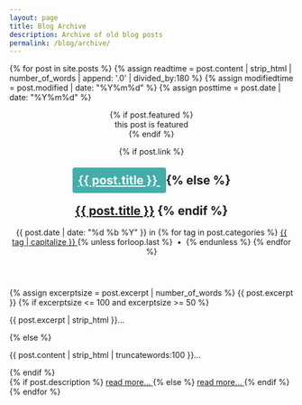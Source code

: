 ```yaml
---
layout: page
title: Blog Archive
description: Archive of old blog posts
permalink: /blog/archive/
---
```


{% for post in site.posts %}
{% assign readtime = post.content | strip_html | number_of_words | append: '.0' | divided_by:180 %}
{% assign modifiedtime = post.modified | date: "%Y%m%d" %}
{% assign posttime = post.date | date: "%Y%m%d" %}
<body class="" itemscope itemtype="http://schema.org/WebPage">
<div class="row">
<article class="post post col-md-8 col-md-offset-2">
<header class="post-header">
{% if post.featured %}
<div class="cursive">this post is featured</div>
{% endif %}

{% if post.link %}
<h2 class="post-title text-center super lighter">
<a href="{{ site.url }}{{ post.url }}" style="color: #fff; background-color: #45ADA8; border-radius: 4px; padding: 10px">
<i class="fa fa-link"></i> {{ post.title }}
</a>
{% else %}
<h2 class="post-title text-center super lighter bordered-bottom">
<a href="{{ site.url }}{{ post.url }}">{{ post.title }}</a> 
{% endif %}
</h2>

<div class="post-info text-center small">
<time datetime="{{ post.date | date_to_xmlschema }}" class="post-time">{{ post.date | date: "%d %b %Y" }}</time>
in <span class="post-tags">
{% for tag in post.categories %}
<a href="{{ site.url }}/categories/index.html#{{ post.categories | cgi_encode }}" data-toggle="tooltip" title="Other posts from the {{ tag | capitalize }} category" rel="tag">
{{ tag | capitalize }}
</a>
{% unless forloop.last %}
&nbsp;&bull;&nbsp;
{% endunless %}
{% endfor %}
</span>
</div>
</header>
<div class="post-body bordered-bottom">
{% assign excerptsize = post.excerpt | number_of_words %} 
{{ post.excerpt }}
{% if excerptsize <= 100 and excerptsize >= 50 %}
<p class="lead">{{ post.excerpt | strip_html }}&hellip;</p>
{% else %}
<p>{{ post.content | strip_html | truncatewords:100 }}&hellip;</p>
{% endif %}
<div class="text-center">
{% if post.description %}
<a href="{{ site.url }}{{ post.url }}" data-toggle="tooltip" title="{{ post.description }}" class="more-link btn btn-danger btn-large">
<i class="fa fa-link"></i> read more...
</a>
{% else %}
<a href="{{ site.url }}{{ post.url }}" data-toggle="tooltip" title="Read more about {{ post.title }}" class="more-link btn btn-danger btn-large">
<i class="fa fa-link"></i> read more...
</a>
{% endif %}
</div>
</div>
</article>
</div>
{% endfor %}

